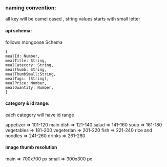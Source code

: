 ### naming convention:

all key will be camel cased , string values starts with small letter

#### api schema:
follows mongoose Schema

```
{
mealId: Number,
mealTitle: String,
mealCatecory: String,
mealThumb: String,
mealThumbSmall:String,
mealTags: [String],
mealPrice: Number,
mealQuantity: Number,
}

```

#### category & id range:

each category will have id range

appetizer => 101-120
main dish => 121-140
salad => 141-160
soup => 161-180
vegetables => 181-200
vegeterian => 201-220
fish => 221-240
rice and noodles => 241-260
drinks => 261-280

#### image thumb resolution

main => 700x700 px
small => 300x300 px
